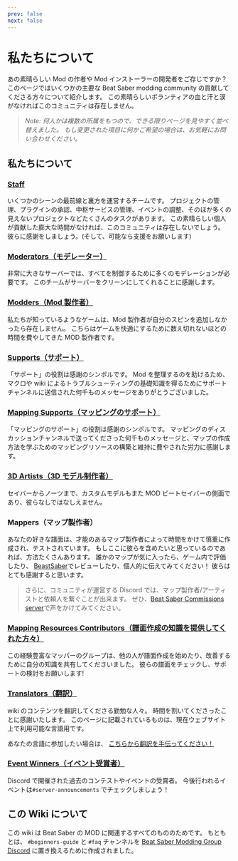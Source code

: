 ```yaml
---
prev: false
next: false
---
```


# 私たちについて

あの素晴らしい Mod の作者や Mod インストーラーの開発者をご存じですか？ このページではいくつかの主要な Beat Saber modding community の貢献してくださる方々について紹介します。 この素晴らしいボランティアの血と汗と涙がなければこのコミュニティは存在しません。

> _Note: 何人かは複数の所属をもつので、できる限りページを見やすく並べ替えました。 もし変更された項目に何かご希望の場合は、お気軽にお問い合わせください。_

## 私たちについて

### [Staff](./staff.md)

いくつかのシーンの最前線と裏方を運営するチームです。 プロジェクトの管理、プラグインの承認、中枢サービスの管理、イベントの調整、そのほか多くの見えないプロジェクトなどたくさんのタスクがあります。 この素晴らしい個人が貢献した膨大な時間がなければ、このコミュニティは存在しないでしょう。 彼らに感謝をしましょう。(そして、可能なら支援をお願いします)

### [Moderators（モデレーター）](./moderators.md)

非常に大きなサーバーでは、すべてを制御するために多くのモデレーションが必要です。 このチームがサーバーをクリーンにしてくれることに感謝します。

### [Modders（Mod 製作者）](./modders.md)

私たちが知っているようなゲームは、Mod 製作者が自分のスピンを追加しなかったら存在しません。 こちらはゲームを快適にするために数え切れないほどの時間を費やしてきた MOD 製作者です。

### [Supports（サポート）](./supports.md)

「サポート」の役割は感謝のシンボルです。 Mod を整理するのを助けるため、 マクロや wiki によるトラブルシューティングの基礎知識を得るためにサポートチャンネルに送信された何千ものメッセージをありがとうございました。

### [Mapping Supports（マッピングのサポート）](./mapping-supports.md)

「マッピングのサポート」の役割は感謝のシンボルです。 マッピングのディスカッションチャンネルで送ってくださった何千ものメッセージと、マップの作成方法を学ぶためのマッピングリソースの構築と維持に費やされた労力に感謝します。

### [3D Artists（3D モデル制作者）](./3d-artists.md)

セイバーからノーツまで、カスタムモデルもまた MOD ビートセイバーの側面であり、彼らなしではなしえません。

### Mappers（マップ製作者）

あなたの好きな譜面は、才能のあるマップ製作者によって時間をかけて慎重に作成され、テストされています。 もしここに彼らを含めたいと思っているのであれば、方法たくさんあります。 誰かのマップが気に入ったら、ゲーム内で評価したり、 [BeastSaber](https://bsaber.com)でレビューしたり、個人的に伝えてみてください！ 彼らはとても感謝すると思います。

> さらに、コミュニティが運営する Discord では、マップ製作者/アーティストと依頼人を繋ぐことが出来ます。 ぜひ、[Beat Saber Commissions server](https://discord.gg/e4f3WBBVnr)で声をかけてみてください。

### [Mapping Resources Contributors（譜面作成の知識を提供してくれた方々）](/ja/mapping/mapping-credits.md)

この経験豊富なマッパーのグループは、他の人が譜面作成を始めたり、改善するために自分の知識を共有してくださいました。 彼らの譜面をチェックし、サポートの検討をお願いします!

### [Translators（翻訳）](./translators.md)

wiki のコンテンツを翻訳してくださる勤勉な人々。 時間を割いてくださったことに感謝いたします。 このページに記載されているものは、現在ウェブサイト上で利用可能な言語用です。

あなたの言語に参加したい場合は、 [こちらから翻訳を手伝ってください！](https://forms.gle/e3BqA3poMjESARe76)

### [Event Winners（イベント受賞者）](./event-winner.md)

Discord で開催された過去のコンテストやイベントの受賞者。 今後行われるイベントは`#server-announcements` でチェックしましょう！

## この Wiki について

この wiki は Beat Saber の MOD に関連するすべてのもののためです。 もともとは、 `#beginners-guide` と `#faq` チャンネルを [Beat Saber Modding Group Discord](https://discord.gg/beatsabermods) に置き換えるために作成されました。
